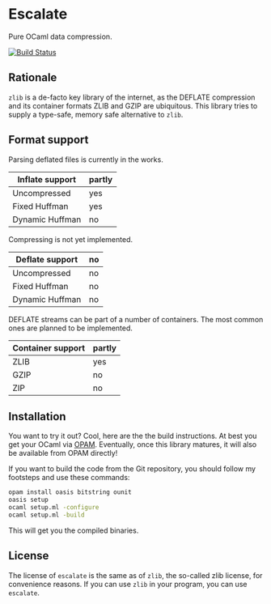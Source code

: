 Escalate
========

Pure OCaml data compression.

[![Build Status](https://travis-ci.org/Leonidas-from-XIV/escalate.svg?branch=master)](https://travis-ci.org/Leonidas-from-XIV/escalate)

Rationale
---------

`zlib` is a de-facto key library of the internet, as the DEFLATE compression
and its container formats ZLIB and GZIP are ubiquitous. This library tries to
supply a type-safe, memory safe alternative to `zlib`.


Format support
--------------

Parsing deflated files is currently in the works.

| Inflate support | partly |
|-----------------|--------|
| Uncompressed    | yes    |
| Fixed Huffman   | yes    |
| Dynamic Huffman | no     |

Compressing is not yet implemented.

| Deflate support | no     |
|-----------------|--------|
| Uncompressed    | no     |
| Fixed Huffman   | no     |
| Dynamic Huffman | no     |

DEFLATE streams can be part of a number of containers. The most common ones are
planned to be implemented.

| Container support | partly |
|-------------------|--------|
| ZLIB              | yes    |
| GZIP              | no     |
| ZIP               | no     |


Installation
------------

You want to try it out? Cool, here are the the build instructions. At best you
get your OCaml via [OPAM](https://opam.ocaml.org/). Eventually, once this
library matures, it will also be available from OPAM directly!

If you want to build the code from the Git repository, you should follow my
footsteps and use these commands:

```sh
opam install oasis bitstring ounit
oasis setup
ocaml setup.ml -configure
ocaml setup.ml -build
```

This will get you the compiled binaries.


License
-------

The license of `escalate` is the same as of `zlib`, the so-called zlib license,
for convenience reasons. If you can use `zlib` in your program, you can use
`escalate`.
